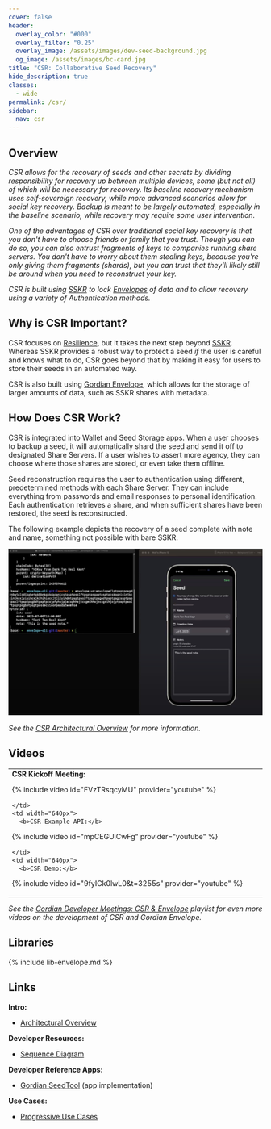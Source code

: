 ```yaml
---
cover: false
header:
  overlay_color: "#000"
  overlay_filter: "0.25"
  overlay_image: /assets/images/dev-seed-background.jpg
  og_image: /assets/images/bc-card.jpg
title: "CSR: Collaborative Seed Recovery"
hide_description: true
classes:
  - wide
permalink: /csr/
sidebar:
  nav: csr
---
```


## Overview

_CSR allows for the recovery of seeds and other secrets by dividing
responsibility for recovery up between multiple devices, some (but not
all) of which will be necessary for recovery. Its baseline recovery
mechanism uses self-sovereign recovery, while more advanced scenarios
allow for social key recovery. Backup is meant to be largely
automated, especially in the baseline scenario, while recovery may
require some user intervention._

_One of the advantages of CSR over traditional social key recovery is
that you don't have to choose friends or family that you trust. Though
you can do so, you can also entrust fragments of keys to companies
running share servers. You don't have to worry about them stealing
keys, because you're only giving them fragments (shards), but you can
trust that they'll likely still be around when you need to reconstruct
your key._

_CSR is built using [SSKR](/sskr/) to lock [Envelopes](/envelope/) of
data and to allow recovery using a variety of Authentication
methods._

## Why is CSR Important?

CSR focuses on
[Resilience](https://github.com/BlockchainCommons/Gordian#gordian-principles),
but it takes the next step beyond [SSKR](/sskr/). Whereas SSKR
provides a robust way to protect a seed _if_ the user is careful and
knows what to do, CSR goes beyond that by making it easy for users to
store their seeds in an automated way.

CSR is also built using [Gordian Envelope](/envelope/), which allows
for the storage of larger amounts of data, such as SSKR shares with
metadata.

## How Does CSR Work?

CSR is integrated into Wallet and Seed Storage apps. When a user
chooses to backup a seed, it will automatically shard the seed and
send it off to designated Share Servers. If a user wishes to assert
more agency, they can choose where those shares are stored, or even
take them offline.

Seed reconstruction requires the user to authentication using
different, predetermined methods with each Share Server. They can
include everything from passwords and email responses to personal
identification. Each authentication retrieves a share, and when
sufficient shares have been restored, the seed is reconstructed.

The following example depicts the recovery of a seed complete with
note and name, something not possible with bare SSKR.

![](/assets/images/csr/example.jpg)

_See the [CSR Architectural Overview](csr-architecture.md) for more
information._

## Videos

<table width="100%">
  <tr>
    <td width="640px">
      <b>CSR Kickoff Meeting:</b>

{% include video id="FVzTRsqcyMU" provider="youtube" %}

    </td>
    <td width="640px">
      <b>CSR Example API:</b>

{% include video id="mpCEGUiCwFg" provider="youtube" %}

    </td>
    <td width="640px">
      <b>CSR Demo:</b>
{% include video id="9fyICk0lwL0&t=3255s" provider="youtube" %}
    </td>

  </tr>
</table>

_See the [Gordian Developer Meetings: CSR &
Envelope](https://www.youtube.com/playlist?list=PLCkrqxOY1Fbp-P1Yv-7gmu75i2QS2Z6vk)
playlist for even more videos on the development of CSR and Gordian
Envelope._

## Libraries

{% include lib-envelope.md %}

## Links

**Intro:**

* [Architectural Overview](/csr/architecture/)

**Developer Resources:**

* [Sequence Diagram](/csr/sequence-diagram/)

**Developer Reference Apps:**

* [Gordian SeedTool](https://github.com/BlockchainCommons/GordianSeedTool-iOS) (app implementation)

**Use Cases:**

* [Progressive Use Cases](/csr/use-cases/)
